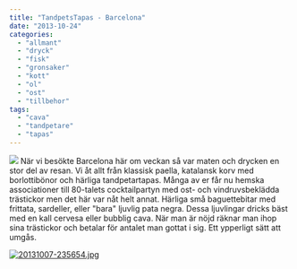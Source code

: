 ```yaml
---
title: "TandpetsTapas - Barcelona"
date: "2013-10-24"
categories: 
  - "allmant"
  - "dryck"
  - "fisk"
  - "gronsaker"
  - "kott"
  - "ol"
  - "ost"
  - "tillbehor"
tags: 
  - "cava"
  - "tandpetare"
  - "tapas"
---
```


[![](/static/img/20131007-235602.jpg)](http://import.local/wp-content/uploads/2013/10/20131007-235602.jpg) När vi besökte Barcelona här om veckan så var maten och drycken en stor del av resan. Vi åt allt från klassisk paella, katalansk korv med borlottibönor och härliga tandpetartapas. Många av er får nu hemska associationer till 80-talets cocktailpartyn med ost- och vindruvsbeklädda trästickor men det här var nåt helt annat. Härliga små baguettebitar med frittata, sardeller, eller "bara" ljuvlig pata negra. Dessa ljuvlingar dricks bäst med en kall cervesa eller bubblig cava. När man är nöjd räknar man ihop sina trästickor och betalar för antalet man gottat i sig. Ett ypperligt sätt att umgås.

[![20131007-235654.jpg](/static/img/20131007-235654.jpg)](http://import.local/wp-content/uploads/2013/10/20131007-235654.jpg)
